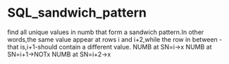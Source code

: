 # SQL_sandwich_pattern
find all unique values in numb that form a sandwich pattern.In other words,the same value appear at rows i and i+2,while the row in between -that is,i+1-should contain a different value.
NUMB at SN=i->x
NUMB at SN=i+1->NOTx
NUMB at SN=i+2->x
